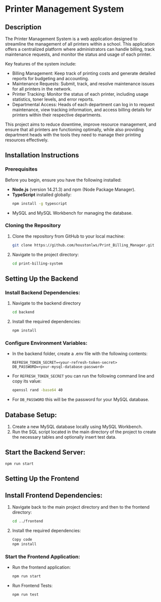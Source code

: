 # Printer Management System

## Description

The Printer Management System is a web application designed to streamline the management of all printers within a school. This application offers a centralized platform where administrators can handle billing, track maintenance requests, and monitor the status and usage of each printer.

Key features of the system include:

- Billing Management: Keep track of printing costs and generate detailed reports for budgeting and accounting.
- Maintenance Requests: Submit, track, and resolve maintenance issues for all printers in the network.
- Printer Tracking: Monitor the status of each printer, including usage statistics, toner levels, and error reports.
- Departmental Access: Heads of each department can log in to request maintenance, view tracking information, and access billing details for printers within their respective departments.

This project aims to reduce downtime, improve resource management, and ensure that all printers are functioning optimally, while also providing department heads with the tools they need to manage their printing resources effectively.

## Installation Instructions

### Prerequisites

Before you begin, ensure you have the following installed:

- **Node.js** (version 14.21.3) and npm (Node Package Manager).
- **TypeScript** installed globally:
  ```bash
  npm install -g typescript
  ```
- MySQL and MySQL Workbench for managing the database.

### Cloning the Repository

1. Clone the repository from GitHub to your local machine:
   ```bash
   git clone https://github.com/houstonlws/Print_Billing_Manager.git
   ```
2. Navigate to the project directory:
   ```bash
   cd print-billing-system
   ```

## Setting Up the Backend

### Install Backend Dependencies:

1. Navigate to the backend directory
   ```bash
   cd backend
   ```
2. Install the required dependencies:
   ```bash
   npm install
   ```

### Configure Environment Variables:

- In the backend folder, create a .env file with the following contents:
  ```env
  REFRESH_TOKEN_SECRET=<your-refresh-token-secret>
  DB_PASSWORD=<your-mysql-database-password>
  ```
- For `REFRESH_TOKEN_SECRET` you can run the following command line and copy its value:
  ```bash
  openssl rand -base64 40
  ```
- For `DB_PASSWORD` this will be the password for your MySQL database.

## Database Setup:

1. Create a new MySQL database locally using MySQL Workbench.
2. Run the SQL script located in the main directory of the project to create the necessary tables and optionally insert test data.

## Start the Backend Server:

    npm run start

## Setting Up the Frontend

## Install Frontend Dependencies:

1. Navigate back to the main project directory and then to the frontend directory:
   ```bash
   cd ../frontend
   ```
2. Install the required dependencies:
   ```bash
   Copy code
   npm install
   ```

### Start the Frontend Application:

- Run the frontend application:
  ```bash
  npm run start
  ```
- Run Frontend Tests:

  ```bash
  npm run test
  ```
